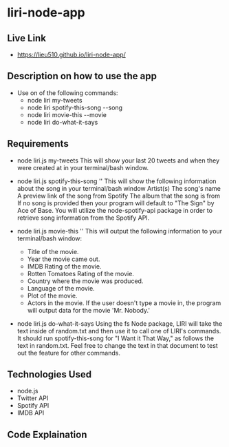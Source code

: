 # liri-node-app

## Live Link
- https://lieu510.github.io/liri-node-app/

## Description on how to use the app
- Use on of the following commands:
    - node liri my-tweets
    - node liri spotify-this-song --song
    - node liri movie-this --movie
    - node liri do-what-it-says

## Requirements
- node liri.js my-tweets
This will show your last 20 tweets and when they were created at in your terminal/bash window.

- node liri.js spotify-this-song '<song name here>'
This will show the following information about the song in your terminal/bash window
Artist(s)
The song's name
A preview link of the song from Spotify
The album that the song is from
If no song is provided then your program will default to "The Sign" by Ace of Base.
You will utilize the node-spotify-api package in order to retrieve song information from the Spotify API.

- node liri.js movie-this '<movie name here>'
This will output the following information to your terminal/bash window:
   * Title of the movie.
   * Year the movie came out.
   * IMDB Rating of the movie.
   * Rotten Tomatoes Rating of the movie.
   * Country where the movie was produced.
   * Language of the movie.
   * Plot of the movie.
   * Actors in the movie.
If the user doesn't type a movie in, the program will output data for the movie 'Mr. Nobody.'

- node liri.js do-what-it-says
Using the fs Node package, LIRI will take the text inside of random.txt and then use it to call one of LIRI's commands.
It should run spotify-this-song for "I Want it That Way," as follows the text in random.txt.
Feel free to change the text in that document to test out the feature for other commands.

## Technologies Used

- node.js
- Twitter API
- Spotify API
- IMDB API

## Code Explaination

